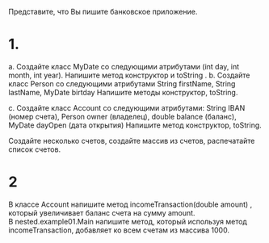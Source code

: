 Представите, что  Вы пишите банковское приложение. 
# 1.
а. Создайте класс MyDate со следующими атрибутами (int day, int month, int year). Напишите метод конструктор и toString
    .
b. Создайте класс Person со следующими атрибутами 
    String firstName, 
    String lastName, 
    MyDate birtday
    Напишите методы конструктор, toString.
    
с. Создайте класс Account со следующими атрибутами:
 	String IBAN   (номер счета), 
    Person owner (владелец), 
    double balance (баланс),
    MyDate dayOpen (дата открытия)
    Напишите метод конструктор, toString.

Создайте несколько счетов, создайте массив из счетов, распечатайте список счетов.

# 2
В классе Account  напишите метод incomeTransaction(double amount)  , который увеличивает баланс счета на сумму amount.   
В nested.example01.Main напишите метод, который используя метод incomeTransaction,  добавляет ко всем счетам из массива 1000. 